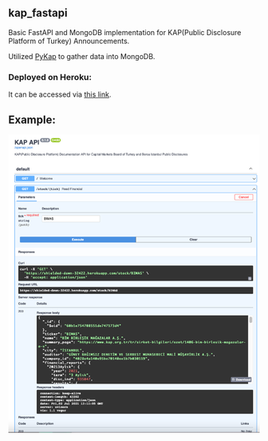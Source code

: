 ## kap_fastapi

Basic FastAPI and MongoDB implementation for KAP(Public Disclosure Platform of Turkey) Announcements.

Utilized [PyKap](https://github.com/cemsinano/pykap) to gather data into MongoDB.

### Deployed on Heroku:

It can be accessed via [this link](https://shielded-dawn-32422.herokuapp.com/docs).

## Example:

![](api_example.png)


